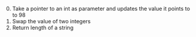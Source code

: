 0. Take a pointer to an int as parameter and updates the value it points to to 98
1. Swap the value of two integers
2. Return length of a string
